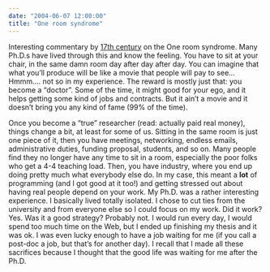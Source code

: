 ```yaml
---
date: "2004-06-07 12:00:00"
title: "One room syndrome"
---
```




Interesting commentary by [17th century](http://www.17th-century.info/) on the One room syndrome. Many Ph.D.s have lived through this and know the feeling. You have to sit at your chair, in the same damn room day after day after day. You can imagine that what you&rsquo;ll produce will be like a movie that people will pay to see&hellip; Hmmm&hellip;. not so in my experience. The reward is mostly just that: you become a &ldquo;doctor&rdquo;. Some of the time, it might good for your ego, and it helps getting some kind of jobs and contracts. But it ain&rsquo;t a movie and it doesn&rsquo;t bring you any kind of fame (99% of the time).

Once you become a &ldquo;true&rdquo; researcher (read: actually paid real money), things change a bit, at least for some of us. Sitting in the same room is just one piece of it, then you have meetings, networking, endless emails, administrative duties, funding proposal, students, and so on. Many people find they no longer have any time to sit in a room, especially the poor folks who get a 4-4 teaching load. Then, you have industry, where you end up doing pretty much what everybody else do. In my case, this meant a <b>lot</b> of programming (and I got good at it too!) and getting stressed out about having real people depend on your work.
My Ph.D. was a rather interesting experience. I basically lived totally isolated. I chose to cut ties from the university and from everyone else so I could focus on my work. Did it work? Yes. Was it a good strategy? Probably not. I would run every day, I would spend too much time on the Web, but I ended up finishing my thesis and it was ok. I was even lucky enough to have a job waiting for me (if you call a post-doc a job, but that&rsquo;s for another day). I recall that I made all these sacrifices because I thought that the good life was waiting for me after the Ph.D.
